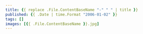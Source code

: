 ```yaml
---
title: {{ replace .File.ContentBaseName "-" " " | title }}
published: {{ .Date | time.Format "2006-01-02" }}
tags: []
images: [{{ .File.ContentBaseName }}.jpg]
---
```

